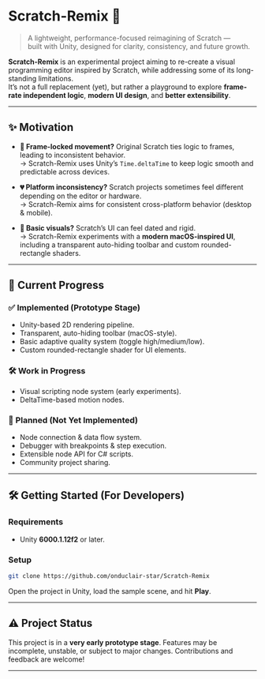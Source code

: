 # Scratch-Remix 🚀

> A lightweight, performance-focused reimagining of Scratch —  
> built with Unity, designed for clarity, consistency, and future growth.

**Scratch-Remix** is an experimental project aiming to re-create a visual programming editor inspired by Scratch, while addressing some of its long-standing limitations.  
It’s not a full replacement (yet), but rather a playground to explore **frame-rate independent logic**, **modern UI design**, and **better extensibility**.

---

## ✨ Motivation

- **🧊 Frame-locked movement?** Original Scratch ties logic to frames, leading to inconsistent behavior.  
  → Scratch-Remix uses Unity’s `Time.deltaTime` to keep logic smooth and predictable across devices.

- **💔 Platform inconsistency?** Scratch projects sometimes feel different depending on the editor or hardware.  
  → Scratch-Remix aims for consistent cross-platform behavior (desktop & mobile).

- **🎨 Basic visuals?** Scratch’s UI can feel dated and rigid.  
  → Scratch-Remix experiments with a **modern macOS-inspired UI**, including a transparent auto-hiding toolbar and custom rounded-rectangle shaders.

---

## 🚀 Current Progress

### ✅ Implemented (Prototype Stage)
- Unity-based 2D rendering pipeline.  
- Transparent, auto-hiding toolbar (macOS-style).  
- Basic adaptive quality system (toggle high/medium/low).  
- Custom rounded-rectangle shader for UI elements.  

### 🛠️ Work in Progress
- Visual scripting node system (early experiments).  
- DeltaTime-based motion nodes.  

### 🔮 Planned (Not Yet Implemented)
- Node connection & data flow system.  
- Debugger with breakpoints & step execution.  
- Extensible node API for C# scripts.  
- Community project sharing.  

---

## 🛠️ Getting Started (For Developers)

### Requirements
- Unity **6000.1.12f2** or later.

### Setup
```bash
git clone https://github.com/onduclair-star/Scratch-Remix
````

Open the project in Unity, load the sample scene, and hit **Play**.

---

## ⚠️ Project Status

This project is in a **very early prototype stage**.
Features may be incomplete, unstable, or subject to major changes. Contributions and feedback are welcome!

---
